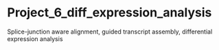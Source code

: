 # Project_6_diff_expression_analysis
Splice-junction aware alignment, guided transcript assembly, differential expression analysis
